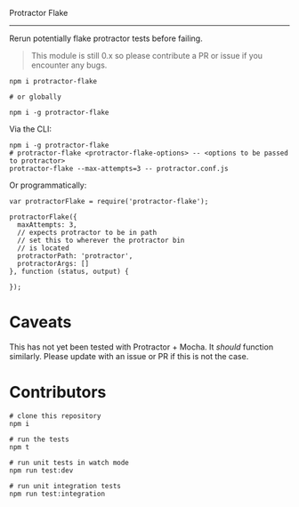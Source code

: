 Protractor Flake

---

Rerun potentially flake protractor tests before failing.

> This module is still 0.x so please contribute a PR or issue if you encounter any bugs.

```
npm i protractor-flake

# or globally

npm i -g protractor-flake
```

Via the CLI:

```shell
npm i -g protractor-flake
# protractor-flake <protractor-flake-options> -- <options to be passed to protractor>
protractor-flake --max-attempts=3 -- protractor.conf.js
```

Or programmatically:

```javacript
var protractorFlake = require('protractor-flake');

protractorFlake({
  maxAttempts: 3,
  // expects protractor to be in path
  // set this to wherever the protractor bin
  // is located
  protractorPath: 'protractor',
  protractorArgs: []
}, function (status, output) {

});

```

# Caveats

This has not yet been tested with Protractor + Mocha. It _should_ function similarly. Please update with an issue or PR if this is not the case.

# Contributors

```
# clone this repository
npm i

# run the tests
npm t

# run unit tests in watch mode
npm run test:dev

# run unit integration tests
npm run test:integration
```
